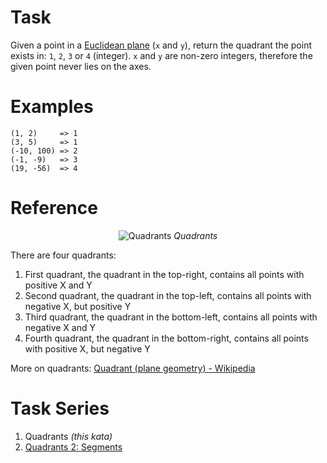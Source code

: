 # Task
Given a point in a [Euclidean plane](//en.wikipedia.org/wiki/Euclidean_plane) (`x` and `y`), return the quadrant the point exists in: `1`, `2`, `3` or `4` (integer). `x` and `y` are non-zero integers, therefore the given point never lies on the axes.

# Examples
```
(1, 2)     => 1
(3, 5)     => 1
(-10, 100) => 2
(-1, -9)   => 3
(19, -56)  => 4
```
# Reference
<center>
<img style="background:white" src="https://upload.wikimedia.org/wikipedia/commons/thumb/1/1a/Cartesian_coordinates_2D.svg/300px-Cartesian_coordinates_2D.svg.png" title="Quadrants">
<i>Quadrants</i>
</center>

There are four quadrants:
1. First quadrant, the quadrant in the top-right, contains all points with positive X and Y
2. Second quadrant, the quadrant in the top-left, contains all points with negative X, but positive Y
3. Third quadrant, the quadrant in the bottom-left, contains all points with negative X and Y
4. Fourth quadrant, the quadrant in the bottom-right, contains all points with positive X, but negative Y

More on quadrants: [Quadrant (plane geometry) - Wikipedia](https://en.wikipedia.org/wiki/Quadrant_(plane_geometry))

# Task Series
1. Quadrants _(this kata)_
2. [Quadrants 2: Segments](https://www.codewars.com/kata/643ea1adef815316e5389d17)